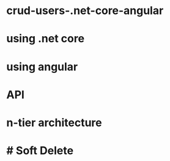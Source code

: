 # crud-users-.net-core-angular
# using .net core
# using angular 
 # API
 # n-tier architecture
 # # Soft Delete
